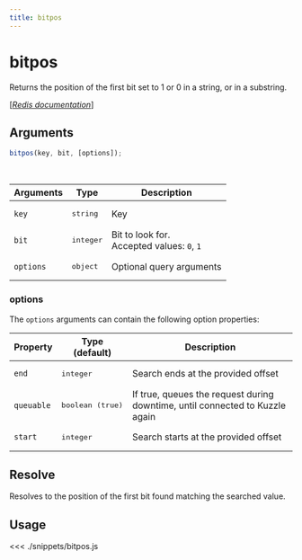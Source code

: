 ```yaml
---
title: bitpos
---
```


# bitpos

Returns the position of the first bit set to 1 or 0 in a string, or in a substring.

[[_Redis documentation_]](https://redis.io/commands/bitpos)

## Arguments

```js
bitpos(key, bit, [options]);
```

<br/>

| Arguments | Type               | Description                                    |
| --------- | ------------------ | ---------------------------------------------- |
| `key`     | <pre>string</pre>  | Key                                            |
| `bit`     | <pre>integer</pre> | Bit to look for.<br/>Accepted values: `0`, `1` |
| `options` | <pre>object</pre>  | Optional query arguments                       |

### options

The `options` arguments can contain the following option properties:

| Property   | Type (default)            | Description                                                                  |
| ---------- | ------------------------- | ---------------------------------------------------------------------------- |
| `end`      | <pre>integer</pre>        | Search ends at the provided offset                                           |
| `queuable` | <pre>boolean (true)</pre> | If true, queues the request during downtime, until connected to Kuzzle again |
| `start`    | <pre>integer</pre>        | Search starts at the provided offset                                         |

## Resolve

Resolves to the position of the first bit found matching the searched value.

## Usage

<<< ./snippets/bitpos.js
